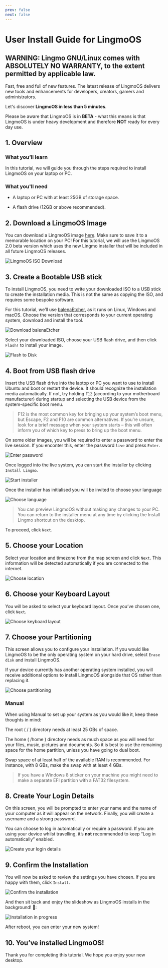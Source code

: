 ```yaml
---
prev: false
next: false
---
```


# User Install Guide for LingmoOS

## WARNING: Lingmo GNU/Linux comes with ABSOLUTELY NO WARRANTY, to the extent permitted by applicable law.

Fast, free and full of new features. The latest release of LingmoOS delivers new tools and enhancements for developers, creators, gamers and administrators. 

Let's discover **LingmoOS in less than 5 minutes**.

Please be aware that LingmoOS is in **BETA** - what this means is that LingmoOS is under heavy development and therefore **NOT** ready for every day use.

## 1. Overview

### What you’ll learn

In this tutorial, we will guide you through the steps required to install LingmoOS on your laptop or PC.

### What you'll need

- A laptop or PC with at least 25GB of storage space.

- A flash drive (12GB or above recommended).

## 2. Download a LingmoOS Image

You can download a LingmoOS image [here](https://lingmo.org/download). Make sure to save it to a memorable location on your PC! For this tutorial, we will use the LingmoOS 2.0 beta version which uses the new Lingmo installer that will be included in all future LingmoOS releases.

![LingmoOS ISO Download](/en/img/1.jpg)

## 3. Create a Bootable USB stick

To install LingmoOS, you need to write your downloaded ISO to a USB stick to create the installation media. This is not the same as copying the ISO, and requires some bespoke software.

For this tutorial, we’ll use [balenaEtcher](https://etcher.balena.io/), as it runs on Linux, Windows and macOS. Choose the version that corresponds to your current operating system, download and install the tool.

![Download balenaEtcher](/en/img/2.jpg)

Select your downloaded ISO, choose your USB flash drive, and then click `Flash!` to install your image.

![Flash to Disk](/en/img/3.jpg)

## 4. Boot from USB flash drive

Insert the USB flash drive into the laptop or PC you want to use to install Ubuntu and boot or restart the device. It should recognize the installation media automatically. If not, try holding `F12` (according to your motherboard manufacturer) during startup and selecting the USB device from the system-specific boot menu.

> F12 is the most common key for bringing up your system’s boot menu, but Escape, F2 and F10 are common alternatives. If you’re unsure, look for a brief message when your system starts – this will often inform you of which key to press to bring up the boot menu.

On some older images, you will be required to enter a password to enter the live session. If you enconter this, enter the password `live` and press `Enter`.

![Enter password](/en/img/4.jpg)

Once logged into the live system, you can start the installer by clicking `Install Lingmo`.

![Start installer](/en/img/5.jpg)

Once the installer has initialised you will be invited to choose your language

![Choose language](/en/img/6.jpg)

> You can preview LingmoOS without making any changes to your PC. You can return to the installer menu at any time by clicking the Install Lingmo shortcut on the desktop.

To proceed, click `Next`.

## 5. Choose your Location

Select your location and timezone from the map screen and click `Next`. This information will be detected automatically if you are connected to the internet.

![Choose location](/en/img/7.jpg)

## 6. Choose your Keyboard Layout

You will be asked to select your keyboard layout. Once you’ve chosen one, click `Next`.

![Choose keyboard layout](/en/img/8.jpg)

## 7. Choose your Partitioning

This screen allows you to configure your installation. If you would like LingmoOS to be the only operating system on your hard drive, select `Erase disk` and install LingmoOS.

If your device currently has another operating system installed, you will receive additional options to install LingmoOS alongside that OS rather than replacing it.

![Choose partitioning](/en/img/9.jpg)

### Manual

When using Manual to set up your system as you would like it, keep these thoughts in mind:

The root ( / ) directory needs at least 25 GBs of space.

The home ( /home ) directory needs as much space as you will need for your files, music, pictures and documents. So it is best to use the remaining space for the home partition, unless you have going to dual boot.

Swap space of at least half of the available RAM is recommended. For instance, with 8 GBs, make the swap with at least 4 GBs.

> If you have a Windows 8 sticker on your machine you might need to make a separate EFI partition with a FAT32 filesystem.

## 8. Create Your Login Details

On this screen, you will be prompted to enter your name and the name of your computer as it will appear on the network. Finally, you will create a username and a strong password.

You can choose to log in automatically or require a password. If you are using your device whilst travelling, it’s **not** recommended to keep “Log in automatically” enabled.

![Create your login details](/en/img/10.jpg)

## 9. Confirm the Installation

You will now be asked to review the settings you have chosen. If you are happy with them, click `Install`.

![Confirm the installation](/en/img/11.jpg)

And then sit back and enjoy the slideshow as LingmoOS installs in the background! 🙂:

![Installation in progress](/en/img/12.jpg)

After reboot, you can enter your new system!

## 10. You’ve installed LingmoOS!

Thank you for completing this tutorial. We hope you enjoy your new desktop.
